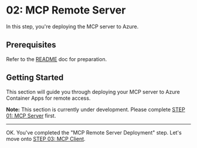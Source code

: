 # 02: MCP Remote Server

In this step, you're deploying the MCP server to Azure.

## Prerequisites

Refer to the [README](../README.md#prerequisites) doc for preparation.

## Getting Started

This section will guide you through deploying your MCP server to Azure Container Apps for remote access.

**Note:** This section is currently under development. Please complete [STEP 01: MCP Server](./01-mcp-server.md) first.

---

OK. You've completed the "MCP Remote Server Deployment" step. Let's move onto [STEP 03: MCP Client](./03-mcp-client.md).
